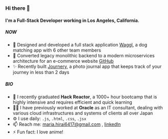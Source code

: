 ### Hi there 👋

#### I'm a Full-Stack Developer working in Los Angeles, California.

##### NOW

- 🐶 Designed and developed a full stack application [Waggl](http://3.82.138.253:5000), a dog matching app with 6 other team members
- 👗 Converted legacy monolithic backend to a modern microservices architecture for an e-commerce website [GitHub](https://github.com/Team-Thorium/Reviews)
- ✨ Recently built [Journery](https://journery.herokuapp.com/), a photo journal app that keeps track of your journey in less than 2 days 

##### BIO

- 🏫 I recently graduated **Hack Reactor**, a 1000+ hour bootcamp that is highly intensive and requires efficient and quick learning
- 👩‍💻 I have previously worked at **Oracle** as an IT consultant, dealing with various cloud infrastructures and systems of clients all over Japan 
- ⚙️ I use daily: `.js`, `.html`, `.css`, `.jsx`
- 📫 Reach me: maria.hirai6417@gmail.com , [linkedIn](https://www.linkedin.com/in/mariahirai/)
- ⚡️ Fun fact: I love anime!
